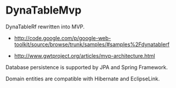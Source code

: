 DynaTableMvp
============

DynaTableRf rewritten into MVP.

* http://code.google.com/p/google-web-toolkit/source/browse/trunk/samples/#samples%2Fdynatablerf

* http://www.gwtproject.org/articles/mvp-architecture.html

Database persistence is supported by JPA and Spring Framework.

Domain entities are compatible with Hibernate and EclipseLink.

